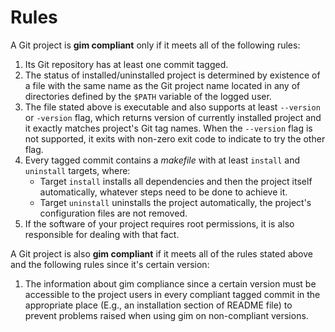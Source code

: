 # Rules

A Git project is **gim compliant** only if it meets all of the following rules:

1. Its Git repository has at least one commit tagged.
2. The status of installed/uninstalled project is determined by existence of a file with the same name as the Git project name located in any of directories defined by the `$PATH` variable of the logged user.
3. The file stated above is executable and also supports at least `--version` or `-version` flag, which returns version of currently installed project and it exactly matches project's Git tag names. When the `--version` flag is not supported, it exits with non-zero exit code to indicate to try the other flag.
4. Every tagged commit contains a *makefile* with at least `install` and `uninstall` targets, where:
   * Target `install` installs all dependencies and then the project itself automatically, whatever steps need to be done to achieve it.
   * Target `uninstall` uninstalls the project automatically, the project's configuration files are not removed.
5. If the software of your project requires root permissions, it is also responsible for dealing with that fact.

A Git project is also **gim compliant** if it meets all of the rules stated above and the following rules since it's certain version:

1. The information about gim compliance since a certain version must be accessible to the project users in every compliant tagged commit in the appropriate place (E.g., an installation section of README file) to prevent problems raised when using gim on non-compliant versions.
